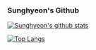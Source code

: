 ### Sunghyeon's Github

[![Sunghyeon's github stats](https://github-readme-stats.vercel.app/api?username=seonghyeoncho)](https://github.com/anuraghazra/github-readme-stats)
  
[![Top Langs](https://github-readme-stats.vercel.app/api/top-langs/?username=seonghyeoncho&layout=compact)](https://github.com/seonghyeoncho/github-readme-stats)

<div data-iframe-width="150" data-iframe-height="270" data-share-badge-id="ecdc8cdb-37b9-4afb-871d-e0aee5ded54b" data-share-badge-host="https://www.credly.com"></div><script type="text/javascript" async src="//cdn.credly.com/assets/utilities/embed.js"></script>
